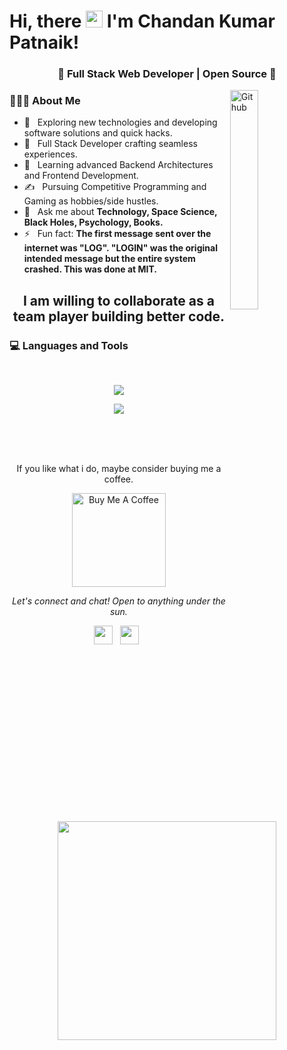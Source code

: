 ### <h1>Hi, there <img src="https://user-images.githubusercontent.com/5679180/79618120-0daffb80-80be-11ea-819e-d2b0fa904d07.gif" width="27px"> I'm Chandan Kumar Patnaik!

<h3 align="center">🚀 Full Stack Web Developer | Open Source 🚀</h3>

<img width="30%" align="right" alt="Github" src="https://user-images.githubusercontent.com/48678280/88862734-4903af80-d201-11ea-968b-9c939d88a37c.gif" />
 
 <p aling='center'>
 
 <h3> 👨🏻‍💻 About Me </h3>

- 🤔 &nbsp; Exploring new technologies and developing software solutions and quick hacks.
- 💼 &nbsp; Full Stack Developer crafting seamless experiences.
- 🌱 &nbsp; Learning advanced Backend Architectures and Frontend Development.
- ✍️ &nbsp; Pursuing Competitive Programming and Gaming as hobbies/side hustles.
- 💬 &nbsp; Ask me about **Technology, Space Science, Black Holes, Psychology, Books.**
- ⚡ &nbsp; Fun fact: **The first message sent over the internet was "LOG". "LOGIN" was the original intended message but the entire system crashed. This was done at MIT.**

 <p>
 
## <p align="center">I am willing to collaborate as a team player building better code.</p>

### <h3> 💻 Languages and Tools </h3> </br>

<!-- ![HTML5](https://img.shields.io/badge/-HTML5-000000?style=for-the-badge&logo=HTML5) -->
<p align="center">
 <img align="center" src="https://skillicons.dev/icons?i=css,js,typescript,react,nextjs,tailwind,materialui,redux,firebase,nodejs,express,mongodb,postgresql" >
</p>
<p align="center">
 <img align="center" src="https://skillicons.dev/icons?i=prisma,postman,aws,docker,npm,yarn,bash,git,github,linux,visualstudio" >
</p>
</br></br></br>

<p align="center" target="_blank">If you like what i do, maybe consider buying me a coffee. </p>
<p  align="center" >
<a href="https://www.buymeacoffee.com/chandanpatnaik" target="_blank" target="_blank"><img src="https://cdn.buymeacoffee.com/buttons/v2/default-red.png" alt="Buy Me A Coffee" width="150" ></a><p/>
<p align="center">
  <i>Let's connect and chat! Open to anything under the sun.</i>

  <p align="center">
    <a href="https://www.linkedin.com/in/chandan-patnaik/" alt="Linkedin"><img src="https://skillicons.dev/icons?i=linkedin"  height="30" width="30"></a>&nbsp;&nbsp;
    <a href="mailto:chandanpatnaik81@gmail.com" alt="Contact me"><img src="https://skillicons.dev/icons?i=gmail" height="30" width="30"></a>&nbsp;&nbsp;
  </p>
<p align='center'> <img aling='right' src="https://media0.giphy.com/media/RbDKaczqWovIugyJmW/giphy.gif?cid=790b76119964146e5c07f06f065563bbae75d60b9831fc1c&rid=giphy.gif&ct=g" width="350" /> </p>
